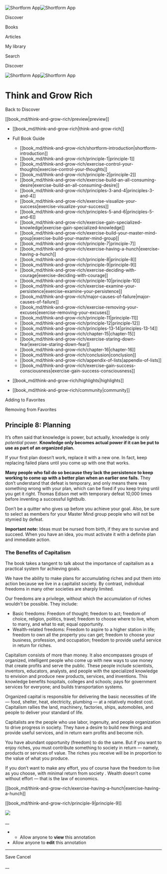 ![Shortform App](/img/logo.36a2399e.svg)![Shortform App](/img/logo-dark.70c1b072.svg)

Discover

Books

Articles

My library

Search

Discover

![Shortform App](/img/logo.36a2399e.svg)![Shortform App](/img/logo-dark.70c1b072.svg)

# Think and Grow Rich

Back to Discover

[[book_md/think-and-grow-rich/preview|preview]]

  * [[book_md/think-and-grow-rich|think-and-grow-rich]]
  * Full Book Guide

    * [[book_md/think-and-grow-rich/shortform-introduction|shortform-introduction]]
    * [[book_md/think-and-grow-rich/principle-1|principle-1]]
    * [[book_md/think-and-grow-rich/exercise-control-your-thoughts|exercise-control-your-thoughts]]
    * [[book_md/think-and-grow-rich/principle-2|principle-2]]
    * [[book_md/think-and-grow-rich/exercise-build-an-all-consuming-desire|exercise-build-an-all-consuming-desire]]
    * [[book_md/think-and-grow-rich/principles-3-and-4|principles-3-and-4]]
    * [[book_md/think-and-grow-rich/exercise-visualize-your-success|exercise-visualize-your-success]]
    * [[book_md/think-and-grow-rich/principles-5-and-6|principles-5-and-6]]
    * [[book_md/think-and-grow-rich/exercise-gain-specialized-knowledge|exercise-gain-specialized-knowledge]]
    * [[book_md/think-and-grow-rich/exercise-build-your-master-mind-group|exercise-build-your-master-mind-group]]
    * [[book_md/think-and-grow-rich/principle-7|principle-7]]
    * [[book_md/think-and-grow-rich/exercise-having-a-hunch|exercise-having-a-hunch]]
    * [[book_md/think-and-grow-rich/principle-8|principle-8]]
    * [[book_md/think-and-grow-rich/principle-9|principle-9]]
    * [[book_md/think-and-grow-rich/exercise-deciding-with-courage|exercise-deciding-with-courage]]
    * [[book_md/think-and-grow-rich/principle-10|principle-10]]
    * [[book_md/think-and-grow-rich/exercise-examine-your-persistence|exercise-examine-your-persistence]]
    * [[book_md/think-and-grow-rich/major-causes-of-failure|major-causes-of-failure]]
    * [[book_md/think-and-grow-rich/exercise-removing-your-excuses|exercise-removing-your-excuses]]
    * [[book_md/think-and-grow-rich/principle-11|principle-11]]
    * [[book_md/think-and-grow-rich/principle-12|principle-12]]
    * [[book_md/think-and-grow-rich/principles-13-14|principles-13-14]]
    * [[book_md/think-and-grow-rich/chapter-15|chapter-15]]
    * [[book_md/think-and-grow-rich/exercise-staring-down-fear|exercise-staring-down-fear]]
    * [[book_md/think-and-grow-rich/chapter-16|chapter-16]]
    * [[book_md/think-and-grow-rich/conclusion|conclusion]]
    * [[book_md/think-and-grow-rich/appendix-of-lists|appendix-of-lists]]
    * [[book_md/think-and-grow-rich/exercise-gain-success-consciousness|exercise-gain-success-consciousness]]
  * [[book_md/think-and-grow-rich/highlights|highlights]]
  * [[book_md/think-and-grow-rich/community|community]]



Adding to Favorites 

Removing from Favorites 

## Principle 8: Planning

It’s often said that knowledge is power, but actually, knowledge is only _potential_ power. **Knowledge only becomes actual power if it can be put to use as part of an organized plan.**

If your first plan doesn’t work, replace it with a new one. In fact, keep replacing failed plans until you come up with one that works.

**Many people who fail do so because they lack the persistence to keep working to come up with a better plan when an earlier one fails.** They don’t understand that defeat is temporary, and only means there was something wrong with your plan, which can be fixed if you keep trying until you get it right. Thomas Edison met with temporary defeat 10,000 times before inventing a successful lightbulb.

Don’t be a quitter who gives up before you achieve your goal. Also, be sure to select as members for your Master Mind group people who will not be stymied by defeat.

**Important note:** Ideas must be nursed from birth, if they are to survive and succeed. When you have an idea, you must activate it with a definite plan and immediate action.

### The Benefits of Capitalism

The book takes a tangent to talk about the importance of capitalism as a practical system for achieving goals.

We have the ability to make plans for accumulating riches and put them into action because we live in a capitalist society. By contrast, individual freedoms in many other societies are sharply limited.

Our freedoms are a privilege, without which the accumulation of riches wouldn’t be possible. They include:

  * Basic freedoms: Freedom of thought; freedom to act; freedom of choice, religion, politics, travel; freedom to choose where to live, whom to marry, and what to eat; equal opportunity.
  * Wealth-related freedoms: Freedom to aspire to a higher station in life; freedom to own all the property you can get; freedom to choose your business, profession, and occupation; freedom to provide useful service in return for riches.



Capitalism consists of more than money. It also encompasses groups of organized, intelligent people who come up with new ways to use money that create profits and serve the public. These people include scientists, inventors, educators, analysts, and people with the specialized knowledge to envision and produce new products, services, and inventions. This knowledge benefits hospitals, colleges and schools; pays for government services for everyone; and builds transportation systems.

Organized capital is responsible for delivering the basic necessities of life — food, shelter, heat, electricity, plumbing — at a relatively modest cost. Capitalism rallies the land, machinery, factories, ships, automobiles, and people to deliver your standard of life.

Capitalists are the people who use labor, ingenuity, and people organization to drive progress in society. They have a desire to build new things and provide useful services, and in return earn profits and become rich.

You have abundant opportunity (freedom) to do the same. But if you want to enjoy riches, you must contribute something to society in return — namely, products or services of value. The riches you receive will be in proportion to the value of what you produce.

If you don’t want to make any effort, you of course have the freedom to live as you choose, with minimal return from society . Wealth doesn’t come without effort — that is the law of economics.

[[book_md/think-and-grow-rich/exercise-having-a-hunch|exercise-having-a-hunch]]

[[book_md/think-and-grow-rich/principle-9|principle-9]]

![](https://bat.bing.com/action/0?ti=56018282&Ver=2&mid=92e11de8-81be-4493-a02d-0d4cda558334&sid=48a964a0642711eeb2d9b36fc717f5e2&vid=48a9a1e0642711eebeaf23361361f0d4&vids=0&msclkid=N&pi=0&lg=en-US&sw=800&sh=600&sc=24&nwd=1&tl=Shortform%20%7C%20Book&p=https%3A%2F%2Fwww.shortform.com%2Fapp%2Fbook%2Fthink-and-grow-rich%2Fprinciple-8&r=&lt=1097&evt=pageLoad&sv=1&rn=8545)

__

  *   * Allow anyone to **view** this annotation
  * Allow anyone to **edit** this annotation



* * *

Save Cancel

__



